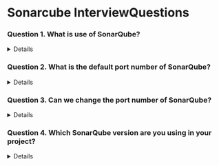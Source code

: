 # Sonarcube InterviewQuestions

### Question 1. What is use of SonarQube?
<details>

- SonarQube analyzes your source code to detect bugs, vulnerabilities, code smells, and duplications.
- SonarQube allows you to set up quality gates, which are conditions that your code must meet before it can pass to the next stage in the pipeline.
</details>

### Question 2. What is the default port number of SonarQube?
<details>

- 9000

</details>

### Question 3. Can we change the port number of SonarQube?
<details>
- yes we can change while going inside /conf/sonar.properties
</details>

### Question 4. Which SonarQube version are you using in your project?
<details>

- 10.6
</details>
